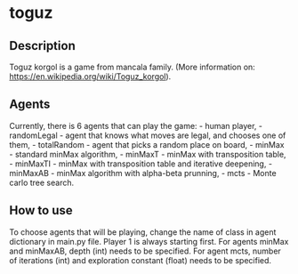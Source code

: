# toguz

## Description

Toguz korgol is a game from mancala family. (More information on: https://en.wikipedia.org/wiki/Toguz_korgol).

## Agents

Currently, there is 6 agents that can play the game:
    - human player,
    - randomLegal - agent that knows what moves are legal, and chooses one of them,
    - totalRandom - agent that picks a random place on board,
    - minMax - standard minMax algorithm,
    - minMaxT - minMax with transposition table,
    - minMaxTI - minMax with transposition table and iterative deepening,
    - minMaxAB - minMax algorithm with alpha-beta prunning,
    - mcts - Monte carlo tree search.

## How to use

To choose agents that will be playing, change the name of class in agent dictionary in main.py file. Player 1 is always starting first.
For agents minMax and minMaxAB, depth (int) needs to be specified.
For agent mcts, number of iterations (int) and exploration constant (float) needs to be specified.
